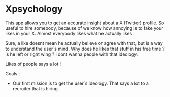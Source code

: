 # Xpsychology


This app allows you to get an accurate insight about a X (Twitter) profile. So useful to hire somebody, because of we know how annoying is to fake your likes in your X. Almost everybody likes what he actually likes

Sure, a like doesnt mean he actually believe or agree with that, but is a way to understand the user´s mind. Why does he likes that stuff in his free time ? is he left or right wing ? i dont wanna people with that ideology. 

Likes of people says a lot ! 


Goals :

* Our first mission is to get the user´s ideology. That says a lot to a recruiter that is hiring.







